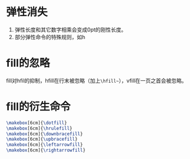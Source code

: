# 弹性消失

1. 弹性长度和其它数字相乘会变成0pt的刚性长度。
2. 部分弹性命令的特殊规则，如h

# fill的忽略

fill对hfil的抑制，hfill在行末被忽略（加上`\hfill~`），vfill在一页之首会被忽略。

# fill的衍生命令
```latex
\makebox[6cm]{\dotfill}
\makebox[6cm]{\hrulefill}
\makebox[6cm]{\downbracefill}
\makebox[6cm]{\upbracefill}
\makebox[6cm]{\leftarrowfill}
\makebox[6cm]{\rightarrowfill}
```
